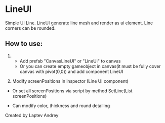 # LineUI

Simple UI Line.
LineUI generate line mesh and render as ui element.
Line corners can be rounded.

## How to use:

1. 
    - Add prefab "CanvasLineUI" or "LineUI" to canvas 
    - Or you can create empty gameobject in canvas(it must be fully cover canvas with pivot(0,0)) and add component LineUI

2. Modify screenPositions in inspector (Line UI component) 
* Or set all screenPositions via script by method SetLine(List<Vector2> screenPositions)

- Can modify color, thickness and round detailing

Created by Laptev Andrey

